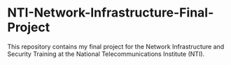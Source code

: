 # NTI-Network-Infrastructure-Final-Project
This repository contains my final project for the Network Infrastructure and Security Training at the National Telecommunications Institute (NTI).
